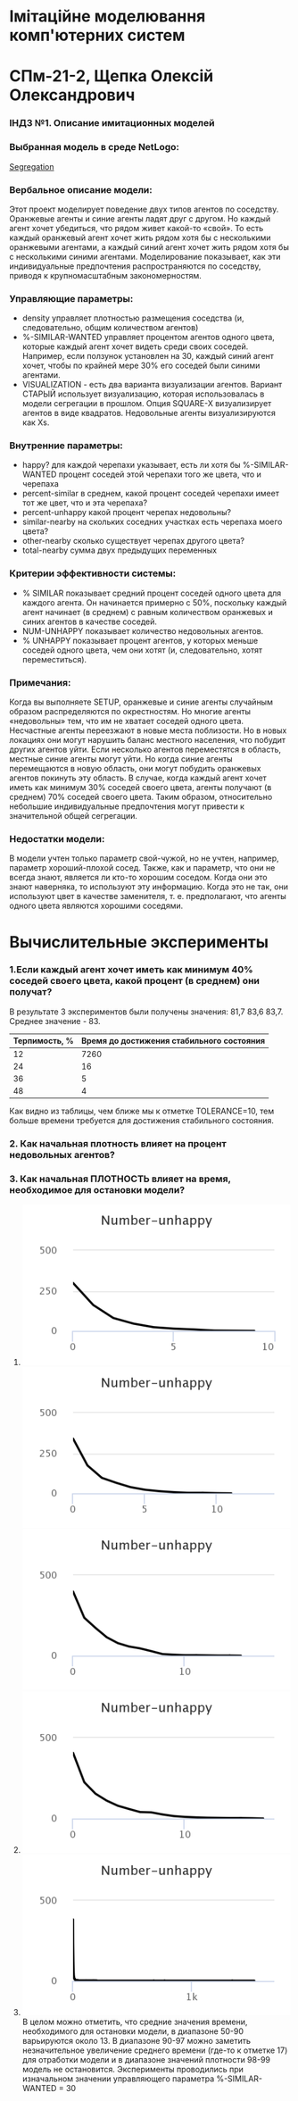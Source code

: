 #  Імітаційне моделювання комп'ютерних систем #
#  СПм-21-2, Щепка Олексій Олександрович #
### ІНДЗ №1. Описание имитационных моделей ###

### Выбранная модель в среде NetLogo: ###
[Segregation](http://www.netlogoweb.org/launch#http://www.netlogoweb.org/assets/modelslib/Sample%20Models/Social%20Science/Segregation.nlogo)

### Вербальное описание модели: ###
Этот проект моделирует поведение двух типов агентов по соседству. Оранжевые агенты и синие агенты ладят друг с другом. Но каждый агент хочет убедиться, что рядом живет какой-то «свой». То есть каждый оранжевый агент хочет жить рядом хотя бы с несколькими оранжевыми агентами, а каждый синий агент хочет жить рядом хотя бы с несколькими синими агентами. Моделирование показывает, как эти индивидуальные предпочтения распространяются по соседству, приводя к крупномасштабным закономерностям.

### Управляющие параметры: ###
+ density управляет плотностью размещения соседства (и, следовательно, общим количеством агентов)
+ %-SIMILAR-WANTED управляет процентом агентов одного цвета, которые каждый агент хочет видеть среди своих соседей. Например, если ползунок установлен на 30, каждый синий агент хочет, чтобы по крайней мере 30% его соседей были синими агентами.
+ VISUALIZATION - есть два варианта визуализации агентов. Вариант СТАРЫЙ использует визуализацию, которая использовалась в модели сегрегации в прошлом. Опция SQUARE-X визуализирует агентов в виде квадратов. Недовольные агенты визуализируются как Xs.

### Внутренние параметры: ###
+ happy? для каждой черепахи указывает, есть ли хотя бы %-SIMILAR-WANTED процент соседей этой черепахи того же цвета, что и черепаха
+ percent-similar в среднем, какой процент соседей черепахи имеет тот же цвет, что и эта черепаха?
+ percent-unhappy какой процент черепах недовольны?
+ similar-nearby на скольких соседних участках есть черепаха моего цвета?
+ other-nearby сколько существует черепах другого цвета?
+ total-nearby сумма двух предыдущих переменных

### Критерии эффективности системы: ###
+ % SIMILAR показывает средний процент соседей одного цвета для каждого агента. Он начинается примерно с 50%, поскольку каждый агент начинает (в среднем) с равным количеством оранжевых и синих агентов в качестве соседей.
+ NUM-UNHAPPY показывает количество недовольных агентов.
+ % UNHAPPY показывает процент агентов, у которых меньше соседей одного цвета, чем они хотят (и, следовательно, хотят переместиться).

### Примечания: ###
Когда вы выполняете SETUP, оранжевые и синие агенты случайным образом распределяются по окрестностям. Но многие агенты «недовольны» тем, что им не хватает соседей одного цвета. Несчастные агенты переезжают в новые места поблизости. Но в новых локациях они могут нарушить баланс местного населения, что побудит других агентов уйти. Если несколько агентов переместятся в область, местные синие агенты могут уйти. Но когда синие агенты перемещаются в новую область, они могут побудить оранжевых агентов покинуть эту область.
В случае, когда каждый агент хочет иметь как минимум 30% соседей своего цвета, агенты получают (в среднем) 70% соседей своего цвета. Таким образом, относительно небольшие индивидуальные предпочтения могут привести к значительной общей сегрегации.

### Недостатки модели: ###
В модели учтен только параметр свой-чужой, но не учтен, например, параметр хороший-плохой сосед. Также, как и параметр, что они не всегда знают, является ли кто-то хорошим соседом. Когда они это знают наверняка, то используют эту информацию. Когда это не так, они используют цвет в качестве заменителя, т. е. предполагают, что агенты одного цвета являются хорошими соседями.

# Вычислительные эксперименты #
### 1.Если каждый агент хочет иметь как минимум 40% соседей своего цвета, какой процент (в среднем) они получат? ###
В результате 3 экспериментов были получены значения: 81,7	83,6	83,7. Среднее значение - 83.

<table>
<thead>
<tr><th>Терпимость, %</th><th>Время до достижения стабильного состояния</th></tr>
</thead>
<tbody>
<tr><td>12</td><td>7260</td></tr>
<tr><td>24</td><td>16</td></tr>
<tr><td>36</td><td>5</td></tr>
<tr><td>48</td><td>4</td></tr>
</tbody>
</table>
Как видно из таблицы, чем ближе мы к отметке TOLERANCE=10, тем больше времени требуется для достижения стабильного состояния.

### 2. Как начальная плотность влияет на процент недовольных агентов? ###

### 3. Как начальная ПЛОТНОСТЬ влияет на время, необходимое для остановки модели? ###
1) ![Зависимость времени от разных значений уровня плотности (50%)](50.png)
   ![Зависимость времени от разных значений уровня толерантности (70%)](70.png)
   ![Зависимость времени от разных значений уровня толерантности (90%)](90.png)
2) ![Зависимость времени от разных значений уровня толерантности (96%)](96.png)
3) ![Зависимость времени от разных значений уровня толерантности (98%)](98.png)
В целом можно отметить, что средние значения времени, необходимого для остановки модели, в диапазоне 50-90 варьируются около 13. В диапазоне 90-97 можно заметить незначительное увеличение среднего времени (где-то к отметке 17) для отработки модели и в диапазоне значений плотности 98-99 модель не остановится. Эксперименты проводились при изначальном значении управляющего параметра %-SIMILAR-WANTED = 30
